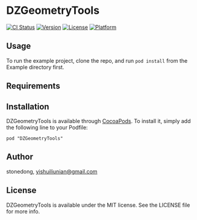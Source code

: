 # DZGeometryTools

[![CI Status](http://img.shields.io/travis/stonedong/DZGeometryTools.svg?style=flat)](https://travis-ci.org/stonedong/DZGeometryTools)
[![Version](https://img.shields.io/cocoapods/v/DZGeometryTools.svg?style=flat)](http://cocoadocs.org/docsets/DZGeometryTools)
[![License](https://img.shields.io/cocoapods/l/DZGeometryTools.svg?style=flat)](http://cocoadocs.org/docsets/DZGeometryTools)
[![Platform](https://img.shields.io/cocoapods/p/DZGeometryTools.svg?style=flat)](http://cocoadocs.org/docsets/DZGeometryTools)

## Usage

To run the example project, clone the repo, and run `pod install` from the Example directory first.

## Requirements

## Installation

DZGeometryTools is available through [CocoaPods](http://cocoapods.org). To install
it, simply add the following line to your Podfile:

    pod "DZGeometryTools"

## Author

stonedong, yishuiliunian@gmail.com

## License

DZGeometryTools is available under the MIT license. See the LICENSE file for more info.

